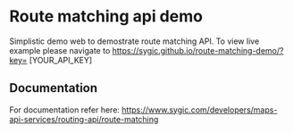 # Route matching api demo

Simplistic demo web to demostrate route matching API.
To view live example please navigate to https://sygic.github.io/route-matching-demo/?key= [YOUR_API_KEY]

## Documentation
For documentation refer here: https://www.sygic.com/developers/maps-api-services/routing-api/route-matching
